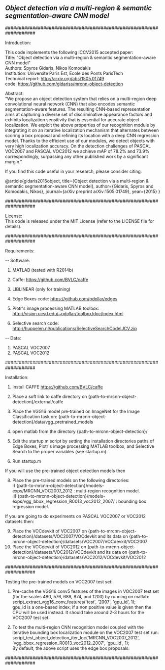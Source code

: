 ## *Object detection via a multi-region & semantic segmentation-aware CNN model*

###################################################################

Introduction:

This code implements the following ICCV2015 accepted paper:  
Title: "Object detection via a multi-region & semantic segmentation-aware CNN model"  
Authors: Spyros Gidaris, Nikos Komodakis  
Institution: Universite Paris Est, Ecole des Ponts ParisTech  
Technical report: http://arxiv.org/abs/1505.01749  
code: https://github.com/gidariss/mrcnn-object-detection  

Abstract:  
"We propose an object detection system that relies on a multi-region deep convolutional neural network (CNN) that also encodes semantic segmentation-aware features. The resulting CNN-based representation aims at capturing a diverse set of discriminative appearance factors and exhibits localization sensitivity that is essential for accurate object localization. We exploit the above properties of our recognition module by integrating it on an iterative localization mechanism that alternates between scoring a box proposal and refining its location with a deep CNN regression model. Thanks to the efficient use of our modules, we detect objects with very high localization accuracy. On the detection challenges of PASCAL VOC2007 and PASCAL VOC2012 we achieve mAP of 78.2% and 73.9% correspondingly, surpassing any other published work by a significant margin."   

If you find this code useful in your research, please consider citing:  

@article{gidaris2015object,
  title={Object detection via a multi-region \& semantic segmentation-aware CNN model},
  author={Gidaris, Spyros and Komodakis, Nikos},
  journal={arXiv preprint arXiv:1505.01749},
  year={2015}
}

###################################################################

License:  
This code is released under the MIT License (refer to the LICENSE file for details).  

###################################################################

Requirements:  

-- Software: 

1) MATLAB (tested with R2014b)

2) Caffe: https://github.com/BVLC/caffe

3) LIBLINEAR (only for training)  

4) Edge Boxes code: https://github.com/pdollar/edges

5) Piotr's image processing MATLAB toolbox: http://vision.ucsd.edu/~pdollar/toolbox/doc/index.html

6) Selective search code: http://huppelen.nl/publications/SelectiveSearchCodeIJCV.zip

-- Data: 

1) PASCAL VOC2007  
2) PASCAL VOC2012    

###################################################################

Installation:

1. Install CAFFE https://github.com/BVLC/caffe
2. Place a soft link to caffe directory on {path-to-mrcnn-object-detection}/external/caffe  
3. Place the VGG16 model pre-trained on ImageNet for the Image Classification task on:
	{path-to-mrcnn-object-detection}/data/vgg_pretrained_models

4.  open matlab from the directory {path-to-mrcnn-object-detection}/
5.  Edit the startup.m script by setting the installation directories paths of Edge Boxes, Piotr's image processing MATLAB toolbox, and Selective Search to the proper variables (see startup.m).
6.  Run startup.m  

If you will use the pre-trained object detection models then

8. Place the pre-trained models on the following directories:  
	I)  {path-to-mrcnn-object-detection}/models-exps/MRCNN_VOC2007_2012  : multi-region recognition model.  
	II) {path-to-mrcnn-object-detection}/models-exps/vgg_bbox_regression_R0013_voc2012_2007/ : bounding box regression model.

If you are going to do experiments on PASCAL VOC2007 or VOC2012 datasets then:

9. Place the VOCdevkit of VOC2007 on {path-to-mrcnn-object-detection}/datasets/VOC2007/VOCdevkit and its data on {path-to-mrcnn-object-detection}/datasets/VOC2007/VOCdevkit/VOC2007 
10. Place the VOCdevkit of VOC2012 on {path-to-mrcnn-object-detection}/datasets/VOC2012/VOCdevkit and its data on {path-to-mrcnn-object-detection}/datasets/VOC2012/VOCdevkit/VOC2012

###################################################################

Testing the pre-trained models on VOC2007 test set: 

1. Pre-cache the VGG16 conv5 features of the images in VOC2007 test set (for the scales 480, 576, 688, 874, and 1200) by running on matlab:  
script_extract_vgg16_conv_features('test', '2007', 'gpu_id', 1);   
gpu_id is a one-based index; if a non positive value is given then the CPU will be used instead. It should take around 2-3 hours for the VOC2007 test set.  

2. To test the multi-region CNN recognition model coupled with the iterative bounding box localization module on the VOC2007 test set run:  
script_test_object_detection_iter_loc('MRCNN_VOC2007_2012', 'vgg_bbox_regression_R0013_voc2012_2007', 'gpu_id', 1);   
By default, the above script uses the edge box proposals.  

###################################################################
